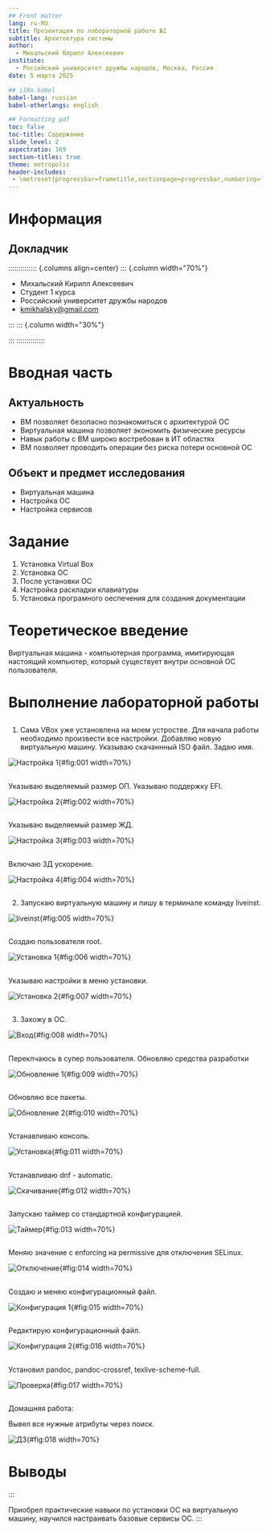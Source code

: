 ```yaml
---
## Front matter
lang: ru-RU
title: Презентация по лабораторной работе №1
subtitle: Архитектура системы
author:
  - Михальский Кирилл Алексеевич
institute:
  - Российский университет дружбы народов, Москва, Россия
date: 5 марта 2025

## i18n babel
babel-lang: russian
babel-otherlangs: english

## Formatting pdf
toc: false
toc-title: Содержание
slide_level: 2
aspectratio: 169
section-titles: true
theme: metropolis
header-includes:
 - \metroset{progressbar=frametitle,sectionpage=progressbar,numbering=fraction}
---
```


# Информация

## Докладчик

:::::::::::::: {.columns align=center}
::: {.column width="70%"}

  * Михальский Кирилл Алексеевич
  * Студент 1 курса
  * Российский университет дружбы народов
  * [kmikhalsky@gmail.com](mailto:kmikhalsky@gmail.com)

:::
::: {.column width="30%"}

:::
::::::::::::::

# Вводная часть

## Актуальность

- ВМ позволяет безопасно познакомиться с архитектурой ОС
- Виртуальная машина позволяет экономить физические ресурсы
- Навык работы с ВМ широко востребован в ИТ областях
- ВМ позволяет проводить операции без риска потери основной ОС

## Объект и предмет исследования

- Виртуальная машина
- Настройка ОС
- Настройка сервисов

# Задание

1. Установка Virtual Box
2. Установка ОС
3. После установки ОС
4. Настройка раскладки клавиатуры
5. Установка програмного оеспечения для создания документации

# Теоретическое введение

Виртуальная машина - компьютерная программа, имитирующая настоящий компьютер, который существует внутри основной ОС пользователя.

# Выполнение лабораторной работы

##
1. Сама VBox уже установлена на моем устростве. Для начала работы необходимо произвести все настройки.
Добавляю новую виртуальную машину. Указываю скачаннный ISO файл. Задаю имя.

![Настройка 1](image/1.png){#fig:001 width=70%}

##
Указываю выделяемый размер ОП. Указываю поддержку EFI.

![Настройка 2](image/2.png){#fig:002 width=70%}

##
Указываю выделяемый размер ЖД.

![Настройка 3](image/3.png){#fig:003 width=70%}

##
Включаю 3Д ускорение.

![Настройка 4](image/4.png){#fig:004 width=70%}

##
2. Запускаю виртуальную машину и пишу в терминале команду liveinst.

![liveinst](image/5.png){#fig:005 width=70%}

##
Создаю пользователя root.

![Установка 1](image/6.png){#fig:006 width=70%}

##
Указываю настройки в меню установки.

![Установка 2](image/7.png){#fig:007 width=70%}

##
3. Захожу в ОС.

![Вход](image/8.png){#fig:008 width=70%}

##
Переклчаюсь в супер пользователя. Обновляю средства разработки

![Обновление 1](image/9.png){#fig:009 width=70%}

##
Обновляю все пакеты.

![Обновление 2](image/10.png){#fig:010 width=70%}

##
Устанавливаю консоль.

![Установка](image/11.png){#fig:011 width=70%}

##
Устанавливаю dnf - automatic.

![Скачивание](image/12.png){#fig:012 width=70%}

##
Запускаю таймер со стандартной конфигурацией.

![Таймер](image/13.png){#fig:013 width=70%}

##
Меняю значение с enforcing на permissive для отключения SELinux.

![Отключение](image/14.png){#fig:014 width=70%}

##
Создаю и меняю конфигурационный файл.

![Конфигурация 1](image/15.png){#fig:015 width=70%}

##
Редактирую конфигурационный файл.

![Конфигурация 2](image/16.png){#fig:016 width=70%}

##
Установил pandoc, pandoc-crossref, texlive-scheme-full.

![Проверка](image/17.png){#fig:017 width=70%}

##
Домашняя работа:

Вывел все нужные атрибуты через поиск.

![ДЗ](image/18.png){#fig:018 width=70%}
 
##

# Выводы
:::

Приобрел практические навыки по установки ОС на виртуальную машину, научился настраивать базовые сервисы ОС.
:::

